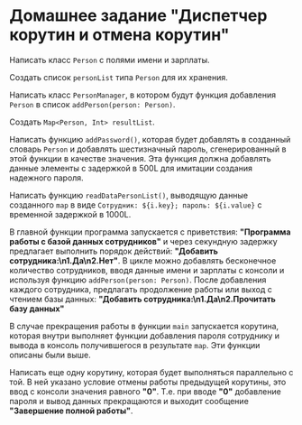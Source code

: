 # Домашнее задание "Диспетчер корутин и отмена корутин"

Написать класс `Person` с полями имени и зарплаты.

Создать список `personList` типа `Person` для их хранения.

Написать класс `PersonManager`, в котором будут функция добавления `Person` в список `addPerson(person: Person)`.

Создать `Map<Person, Int> resultList`.

Написать функцию `addPassword()`, которая будет добавлять в созданный словарь `Person` и добавлять шестизначный пароль, сгенерированный в этой функции в качестве значения. Эта функция должна добавлять данные элементы с задержкой в 500L для имитации создания надежного пароля.

Написать функцию `readDataPersonList()`, выводящую данные созданного `map` в виде `Сотрудник: ${i.key}; пароль: ${i.value}` с временной задержкой в 1000L.

В главной функции программа запускается с приветствия: **"Программа работы с базой данных сотрудников"** и через секундную задержку предлагает выполнить порядок действий: **"Добавить сотрудника:\n1.Да\n2.Нет"**. В цикле можно добавлять бесконечное количество сотрудников, вводя данные имени и зарплаты с консоли и используя функцию `addPerson(person: Person)`. После добавления каждого сотрудника, предлагать продолжение работы или выход с чтением базы данных: **"Добавить сотрудника:\n1.Да\n2.Прочитать базу данных"**

В случае прекращения работы в функции `main` запускается корутина, которая внутри выполняет функции добавления пароля сотруднику и вывода в консоль получившегося в результате `map`. Эти функции описаны были выше.

Написать еще одну корутину, которая будет выполняться параллельно с той. В ней указано условие отмены работы предыдущей корутины, это ввод с консоли значения равного **"0"**. Т.е. при вводе **"0"** добавление пароля и вывод данных прекращаются и выходит сообщение **"Завершение полной работы"**.
